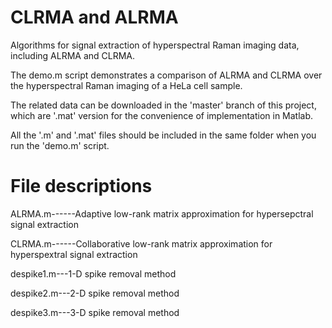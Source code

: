 # CLRMA and ALRMA

Algorithms for signal extraction of hyperspectral Raman imaging data, including ALRMA and CLRMA.  

The demo.m script demonstrates a comparison of ALRMA and CLRMA over the hyperspectral Raman imaging of a HeLa cell sample.   

The related data can be downloaded in the 'master' branch of this project, which are '.mat' version for the convenience of implementation in Matlab.  

All the '.m'  and '.mat' files should be included in the same folder when you run the 'demo.m' script.  

# File descriptions  

ALRMA.m------Adaptive low-rank matrix approximation for hypersepctral signal extraction  

CLRMA.m------Collaborative low-rank matrix approximation for hyperspextral signal extraction  

despike1.m---1-D spike removal method  

despike2.m---2-D spike removal method  

despike3.m---3-D spike removal method  


